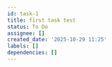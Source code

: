 ```yaml
---
id: task-1
title: first task test
status: To Do
assignee: []
created_date: '2025-10-29 11:25'
labels: []
dependencies: []
---
```



